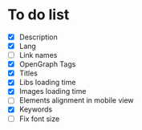 # To do list

- [x] Description
- [x] Lang
- [ ] Link names
- [x] OpenGraph Tags
- [x] Titles
- [x] Libs loading time
- [x] Images loading time
- [ ] Elements alignment in mobile view
- [x] Keywords
- [ ] Fix font size
